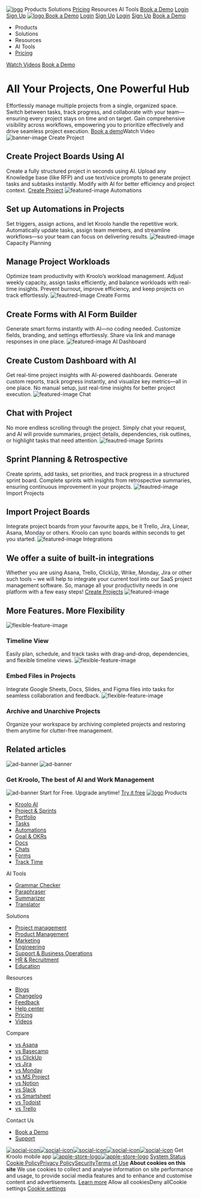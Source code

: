 [![logo](https://kroolo.com/_next/static/media/logo.17192f99.svg)](https://kroolo.com/)
Products
Solutions
[Pricing](https://kroolo.com/pricing)
Resources
AI Tools
[Book a Demo](https://kroolo.com/book-demo)
[Login](https://app.kroolo.com/signin)
[Sign Up](https://app.kroolo.com/signup)
[ ![logo](https://kroolo.com/_next/static/media/logo.17192f99.svg) ](https://kroolo.com/)
[Book a Demo](https://kroolo.com/book-demo)
[Login](https://app.kroolo.com/signin)
[Sign Up](https://app.kroolo.com/signup)
[Login](https://app.kroolo.com/signin)
[Sign Up](https://app.kroolo.com/signup)
[Book a Demo](https://kroolo.com/book-demo)
  * Products
  * Solutions
  * Resources
  * AI Tools
  * [Pricing](https://kroolo.com/pricing)


[Watch Videos](https://kroolo.com/videos)
[Book a Demo](https://kroolo.com/book-demo)
# All Your Projects, One Powerful Hub
Effortlessly manage multiple projects from a single, organized space. Switch between tasks, track progress, and collaborate with your team—ensuring every project stays on time and on target. Gain comprehensive visibility across workflows, empowering you to prioritize effectively and drive seamless project execution.
[Book a demo](https://kroolo.com/book-demo)Watch Video
![banner-image](https://kroolo.com/_next/image?url=%2F_next%2Fstatic%2Fmedia%2Fprojects.aa6cc70e.gif&w=3840&q=75)
Create Project
## Create Project Boards Using AI
Create a fully structured project in seconds using AI. Upload any Knowledge base (like RFP) and use text/voice prompts to generate project tasks and subtasks instantly. Modify with AI for better efficiency and project context.
[Create Project](https://app.kroolo.com/signup)
![featured-image](https://kroolo.com/_next/static/media/create-project-ai.8478cdd2.svg)
Automations
## Set up Automations in Projects
Set triggers, assign actions, and let Kroolo handle the repetitive work. Automatically update tasks, assign team members, and streamline workflows—so your team can focus on delivering results.
![feautred-image](https://kroolo.com/_next/static/media/1.061369e2.svg)
Capacity Planning
## Manage Project Workloads
Optimize team productivity with Kroolo’s workload management. Adjust weekly capacity, assign tasks efficiently, and balance workloads with real-time insights. Prevent burnout, improve efficiency, and keep projects on track effortlessly.
![feautred-image](https://kroolo.com/_next/static/media/2.46a57ca8.svg)
Create Forms
## Create Forms with AI Form Builder
Generate smart forms instantly with AI—no coding needed. Customize fields, branding, and settings effortlessly. Share via link and manage responses in one place.
![featured-image](https://kroolo.com/_next/static/media/create-form-ai.979c4e3b.svg)
AI Dashboard
## Create Custom Dashboard with AI
Get real-time project insights with AI-powered dashboards. Generate custom reports, track progress instantly, and visualize key metrics—all in one place. No manual setup, just real-time insights for better project execution.
![featured-image](https://kroolo.com/_next/static/media/custom-dashboards.b2250080.svg)
Chat
## Chat with Project
No more endless scrolling through the project. Simply chat your request, and AI will provide summaries, project details, dependencies, risk outlines, or highlight tasks that need attention.
![feautred-image](https://kroolo.com/_next/static/media/3.fa76ae0b.svg)
Sprints
## Sprint Planning & Retrospective
Create sprints, add tasks, set priorities, and track progress in a structured sprint board. Complete sprints with insights from retrospective summaries, ensuring continuous improvement in your projects.
![feautred-image](https://kroolo.com/_next/static/media/4.e3405a38.svg)
Import Projects
## Import Project Boards
Integrate project boards from your favourite apps, be it Trello, Jira, Linear, Asana, Monday or others. Kroolo can sync boards within seconds to get you started.
![featured-image](https://kroolo.com/_next/static/media/import-projects.248c8ea5.svg)
Integrations
## We offer a suite of built-in integrations
Whether you are using Asana, Trello, ClickUp, Wrike, Monday, Jira or other such tools – we will help to integrate your current tool into our SaaS project management software. So, manage all your productivity needs in one platform with a few easy steps!
[Create Projects](https://app.kroolo.com/signup)
![featured-image](https://kroolo.com/_next/static/media/integrations.7eb56e76.svg)
## More Features. More Flexibility
![flexible-feature-image](https://kroolo.com/_next/static/media/1.824ae062.svg)
### Timeline View
Easily plan, schedule, and track tasks with drag-and-drop, dependencies, and flexible timeline views.
![flexible-feature-image](https://kroolo.com/_next/static/media/2.1bb6a9c5.svg)
### Embed Files in Projects
Integrate Google Sheets, Docs, Slides, and Figma files into tasks for seamless collaboration and feedback.
![flexible-feature-image](https://kroolo.com/_next/static/media/3.141082da.svg)
### Archive and Unarchive Projects
Organize your workspace by archiving completed projects and restoring them anytime for clutter-free management.
## Related articles
![ad-banner](https://kroolo.com/_next/static/media/bg-advertisement.a29af97d.svg)
![ad-banner](https://kroolo.com/_next/static/media/ad-logo.953d9558.svg)
### Get Kroolo, The best of AI and Work Management
![ad-banner](https://kroolo.com/_next/static/media/star.35dba63e.svg)
Start for Free. Upgrade anytime!
[Try it free](https://app.kroolo.com/signup)
[![logo](https://kroolo.com/_next/static/media/logo.17192f99.svg)](https://kroolo.com/)
Products
  * [Kroolo AI](https://kroolo.com/features/ai)
  * [Project & Sprints](https://kroolo.com/features/projects)
  * [Portfolio](https://kroolo.com/features/portfolio)
  * [Tasks](https://kroolo.com/features/tasks)
  * [Automations](https://kroolo.com/features/automations)
  * [Goal & OKRs](https://kroolo.com/features/goals)
  * [Docs](https://kroolo.com/features/docs)
  * [Chats](https://kroolo.com/features/chats)
  * [Forms](https://kroolo.com/features/forms)
  * [Track Time](https://kroolo.com/features/track-time)


AI Tools
  * [Grammar Checker](https://kroolo.com/ai-tools/grammar-checker)
  * [Paraphraser](https://kroolo.com/ai-tools/paraphraser)
  * [Summarizer](https://kroolo.com/ai-tools/summarizer)
  * [Translator](https://kroolo.com/ai-tools/translator)


Solutions
  * [Project management](https://kroolo.com/solutions/project-management)
  * [Product Management](https://kroolo.com/solutions/product-management)
  * [Marketing](https://kroolo.com/solutions/marketing)
  * [Engineering](https://kroolo.com/solutions/engineering)
  * [Support & Business Operations](https://kroolo.com/solutions/business-operations)
  * [HR & Recruitment](https://kroolo.com/solutions/hr-recruitment)
  * [Education](https://kroolo.com/solutions/k12-education)


Resources
  * [Blogs](https://kroolo.com/blog)
  * [Changelog](https://kroolo.featurebase.app/changelog)
  * [Feedback](https://kroolo.featurebase.app)
  * [Help center](https://help.kroolo.com/)
  * [Pricing](https://kroolo.com/pricing)
  * [Videos](https://kroolo.com/videos)


Compare
  * [vs Asana](https://kroolo.com/compare/kroolo-vs-asana)
  * [vs Basecamp](https://kroolo.com/compare/kroolo-vs-basecamp)
  * [vs ClickUp](https://kroolo.com/compare/kroolo-vs-clickup)
  * [vs Jira](https://kroolo.com/compare/kroolo-vs-jira)
  * [vs Monday](https://kroolo.com/compare/kroolo-vs-monday)
  * [vs MS Project](https://kroolo.com/compare/kroolo-vs-microsoft-project)
  * [vs Notion](https://kroolo.com/compare/kroolo-vs-notion)
  * [vs Slack](https://kroolo.com/compare/kroolo-vs-slack)
  * [vs Smartsheet](https://kroolo.com/compare/kroolo-vs-smartsheet)
  * [vs Todoist](https://kroolo.com/compare/kroolo-vs-todoist)
  * [vs Trello](https://kroolo.com/compare/kroolo-vs-trello)


Contact Us
  * [Book a Demo](https://kroolo.com/book-demo)
  * [Support](https://kroolo.com/contact-support)


[![social-icon](https://kroolo.com/_next/static/media/LinkedinIC.649b6cf5.svg)](https://www.linkedin.com/company/getkroolo/)[![social-icon](https://kroolo.com/_next/static/media/FacebbokIC.4b12489e.svg)](https://www.facebook.com/people/Kroolo/61553808299270/)[![social-icon](https://kroolo.com/_next/static/media/InstaGramIc.a0617909.svg)](https://www.instagram.com/getkroolo)[![social-icon](https://kroolo.com/_next/static/media/TweeterIc.8613d45d.svg)](https://www.twitter.com/getkroolo)[![social-icon](https://kroolo.com/_next/static/media/YoutubeIC.b846fe90.svg)](https://youtube.com/@getkroolo?si=z2hD5yQsZ7h6jhdw)
Get Kroolo mobile app
[![apple-store-logo](https://kroolo.com/_next/static/media/apple-store.6f836c45.svg)](https://apps.apple.com/in/app/kroolo/id6740263578)[![apple-store-logo](https://kroolo.com/_next/static/media/play-store.4092579a.svg)](https://play.google.com/store/apps/details?id=com.kroolo.app)
[ System Status ](https://kroolo.statuspage.io/)
[Cookie Policy](https://kroolo.com/legal/cookie-policy)[Privacy Policy](https://kroolo.com/legal/privacy-policy)[Security](https://kroolo.com/legal/security)[Terms of Use](https://kroolo.com/legal/terms-of-use)
**About cookies on this site**
We use cookies to collect and analyse information on site performance and usage, to provide social media features and to enhance and customise content and advertisements.
[Learn more](https://kroolo.com/legal/cookie-policy)
Allow all cookiesDeny allCookie settings
[Cookie settings](https://kroolo.com/features/projects)
